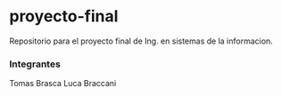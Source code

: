 # proyecto-final
Repositorio para el proyecto final de Ing. en sistemas de la informacion.

### Integrantes
Tomas Brasca
Luca Braccani

